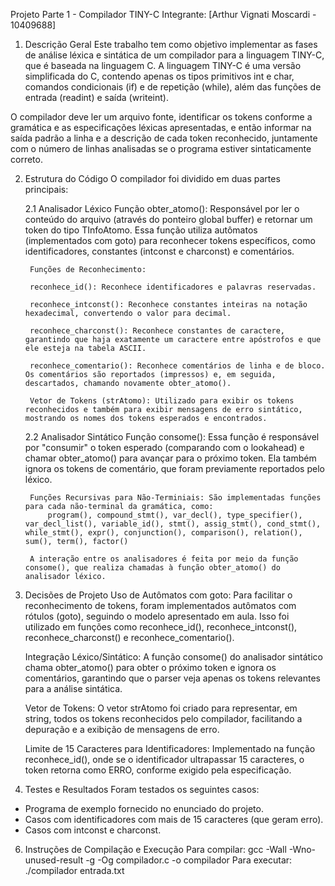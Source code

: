 Projeto Parte 1 - Compilador TINY-C
Integrante: [Arthur Vignati Moscardi - 10409688]

1. Descrição Geral
Este trabalho tem como objetivo implementar as fases de análise léxica e sintática de um compilador para a linguagem TINY-C, que é baseada na linguagem C. A linguagem TINY-C é uma versão simplificada do C, contendo apenas os tipos primitivos int e char, comandos condicionais (if) e de repetição (while), além das funções de entrada (readint) e saída (writeint).

O compilador deve ler um arquivo fonte, identificar os tokens conforme a gramática e as especificações léxicas apresentadas, e então informar na saída padrão a linha e a descrição de cada token reconhecido, juntamente com o número de linhas analisadas se o programa estiver sintaticamente correto.

2. Estrutura do Código
O compilador foi dividido em duas partes principais:

    2.1 Analisador Léxico
        Função obter_atomo(): Responsável por ler o conteúdo do arquivo (através do ponteiro global buffer) e retornar um token do tipo TInfoAtomo. Essa função utiliza autômatos (implementados com goto) para reconhecer tokens específicos, como identificadores, constantes (intconst e charconst) e comentários.

        Funções de Reconhecimento:

        reconhece_id(): Reconhece identificadores e palavras reservadas.

        reconhece_intconst(): Reconhece constantes inteiras na notação hexadecimal, convertendo o valor para decimal.

        reconhece_charconst(): Reconhece constantes de caractere, garantindo que haja exatamente um caractere entre apóstrofos e que ele esteja na tabela ASCII.

        reconhece_comentario(): Reconhece comentários de linha e de bloco. Os comentários são reportados (impressos) e, em seguida, descartados, chamando novamente obter_atomo().

        Vetor de Tokens (strAtomo): Utilizado para exibir os tokens reconhecidos e também para exibir mensagens de erro sintático, mostrando os nomes dos tokens esperados e encontrados.

    2.2 Analisador Sintático
        Função consome(): Essa função é responsável por "consumir" o token esperado (comparando com o lookahead) e chamar obter_atomo() para avançar para o próximo token.
        Ela também ignora os tokens de comentário, que foram previamente reportados pelo léxico.

        Funções Recursivas para Não-Terminiais: São implementadas funções para cada não-terminal da gramática, como:
            program(), compound_stmt(), var_decl(), type_specifier(), var_decl_list(), variable_id(), stmt(), assig_stmt(), cond_stmt(), while_stmt(), expr(), conjunction(), comparison(), relation(), sum(), term(), factor()

        A interação entre os analisadores é feita por meio da função consome(), que realiza chamadas à função obter_atomo() do analisador léxico.

4. Decisões de Projeto
    Uso de Autômatos com goto: Para facilitar o reconhecimento de tokens, foram implementados autômatos com rótulos (goto), seguindo o modelo apresentado em aula. Isso foi utilizado em funções como reconhece_id(), reconhece_intconst(), reconhece_charconst() e reconhece_comentario().

    Integração Léxico/Sintático: A função consome() do analisador sintático chama obter_atomo() para obter o próximo token e ignora os comentários, garantindo que o parser veja apenas os tokens relevantes para a análise sintática.

    Vetor de Tokens: O vetor strAtomo foi criado para representar, em string, todos os tokens reconhecidos pelo compilador, facilitando a depuração e a exibição de mensagens de erro.

    Limite de 15 Caracteres para Identificadores: Implementado na função reconhece_id(), onde se o identificador ultrapassar 15 caracteres, o token retorna como ERRO, conforme exigido pela especificação.

5. Testes e Resultados
Foram testados os seguintes casos:
- Programa de exemplo fornecido no enunciado do projeto.
- Casos com identificadores com mais de 15 caracteres (que geram erro).
- Casos com intconst e charconst.

6. Instruções de Compilação e Execução
Para compilar:
    gcc -Wall -Wno-unused-result -g -Og compilador.c -o compilador
Para executar:
    ./compilador entrada.txt
